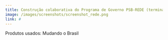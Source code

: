 ```yaml
---
title: Construção colaborativa do Programa de Governo PSB-REDE (terminado)
image: /images/screenshots/screenshot_rede.png
link: #
---
```


Produtos usados: Mudando o Brasil
